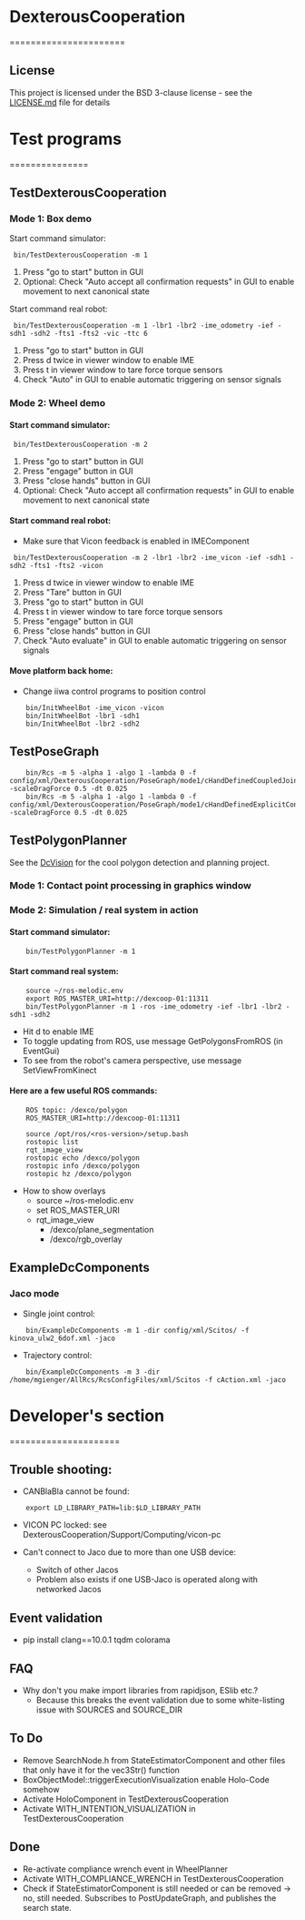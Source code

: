 # DexterousCooperation
======================

## License

This project is licensed under the BSD 3-clause license - see the [LICENSE.md](LICENSE.md) file for details









# Test programs
===============

## TestDexterousCooperation

### Mode 1: Box demo

Start command simulator:

```
 bin/TestDexterousCooperation -m 1
```
  1. Press \"go to start\" button in GUI
  2. Optional: Check \"Auto accept all confirmation requests\" in GUI to enable movement to next canonical state

Start command real robot:

```
 bin/TestDexterousCooperation -m 1 -lbr1 -lbr2 -ime_odometry -ief -sdh1 -sdh2 -fts1 -fts2 -vic -ttc 6
```
  1. Press \"go to start\" button in GUI
  2. Press d twice in viewer window to enable IME
  3. Press t in viewer window to tare force torque sensors
  4. Check \"Auto\" in GUI to enable automatic triggering on sensor signals

### Mode 2: Wheel demo

#### Start command simulator:

```
 bin/TestDexterousCooperation -m 2
```
  1. Press \"go to start\" button in GUI
  2. Press \"engage\" button in GUI
  3. Press \"close hands\" button in GUI
  2. Optional: Check \"Auto accept all confirmation requests\" in GUI to enable movement to next canonical state

#### Start command real robot:

- Make sure that Vicon feedback is enabled in IMEComponent

```
 bin/TestDexterousCooperation -m 2 -lbr1 -lbr2 -ime_vicon -ief -sdh1 -sdh2 -fts1 -fts2 -vicon
```

  1. Press d twice in viewer window to enable IME
  2. Press \"Tare\" button in GUI
  3. Press \"go to start\" button in GUI
  4. Press t in viewer window to tare force torque sensors
  5. Press \"engage\" button in GUI
  6. Press \"close hands\" button in GUI
  7. Check \"Auto evaluate\" in GUI to enable automatic triggering on sensor signals

#### Move platform back home:

  - Change iiwa control programs to position control

```
    bin/InitWheelBot -ime_vicon -vicon
    bin/InitWheelBot -lbr1 -sdh1
    bin/InitWheelBot -lbr2 -sdh2
```




## TestPoseGraph

```
    bin/Rcs -m 5 -alpha 1 -algo 1 -lambda 0 -f config/xml/DexterousCooperation/PoseGraph/mode1/cHandDefinedCoupledJoints.xml -scaleDragForce 0.5 -dt 0.025
    bin/Rcs -m 5 -alpha 1 -algo 1 -lambda 0 -f config/xml/DexterousCooperation/PoseGraph/mode1/cHandDefinedExplicitConstraints.xml -scaleDragForce 0.5 -dt 0.025
```


## TestPolygonPlanner

See the [DcVision](src/DcVision/README.md) for the cool polygon detection and planning project.

### Mode 1: Contact point processing in graphics window

### Mode 2: Simulation / real system in action

#### Start command simulator:

```
    bin/TestPolygonPlanner -m 1
```

#### Start command real system:

```
    source ~/ros-melodic.env
    export ROS_MASTER_URI=http://dexcoop-01:11311
    bin/TestPolygonPlanner -m 1 -ros -ime_odometry -ief -lbr1 -lbr2 -sdh1 -sdh2
```

  - Hit d to enable IME
  - To toggle updating from ROS, use message GetPolygonsFromROS (in EventGui)
  - To see from the robot's camera perspective, use message SetViewFromKinect

#### Here are a few useful ROS commands:


```
    ROS topic: /dexco/polygon
    ROS_MASTER_URI=http://dexcoop-01:11311

    source /opt/ros/<ros-version>/setup.bash
    rostopic list
    rqt_image_view
    rostopic echo /dexco/polygon
    rostopic info /dexco/polygon
    rostopic hz /dexco/polygon
```

- How to show overlays
  - source ~/ros-melodic.env
  - set ROS_MASTER_URI
  - rqt_image_view
    - /dexco/plane_segmentation
    - /dexco/rgb_overlay


## ExampleDcComponents

### Jaco mode

- Single joint control:

```
    bin/ExampleDcComponents -m 1 -dir config/xml/Scitos/ -f kinova_ulw2_6dof.xml -jaco
```

- Trajectory control:
```
    bin/ExampleDcComponents -m 3 -dir /home/mgienger/AllRcs/RcsConfigFiles/xml/Scitos -f cAction.xml -jaco
```








# Developer's section
=====================

## Trouble shooting:

  - CANBlaBla cannot be found: 
```
    export LD_LIBRARY_PATH=lib:$LD_LIBRARY_PATH
```
  - VICON PC locked: see DexterousCooperation/Support/Computing/vicon-pc

  - Can't connect to Jaco due to more than one USB device:
    - Switch of other Jacos
    - Problem also exists if one USB-Jaco is operated along with networked Jacos

## Event validation

  - pip install clang==10.0.1 tqdm colorama
  
## FAQ

  - Why don't you make import libraries from rapidjson, ESlib etc.?
    - Because this breaks the event validation due to some white-listing issue with SOURCES and SOURCE_DIR

## To Do

  - Remove SearchNode.h from StateEstimatorComponent and other files that only have it for the vec3Str() function
  - BoxObjectModel::triggerExecutionVisualization enable Holo-Code somehow
  - Activate HoloComponent in TestDexterousCooperation 
  - Activate WITH_INTENTION_VISUALIZATION in TestDexterousCooperation 

## Done

  - Re-activate compliance wrench event in WheelPlanner
  - Activate WITH_COMPLIANCE_WRENCH in TestDexterousCooperation 
  - Check if StateEstimatorComponent is still needed or can be removed -> no, still needed. Subscribes to PostUpdateGraph, and publishes the search state.
